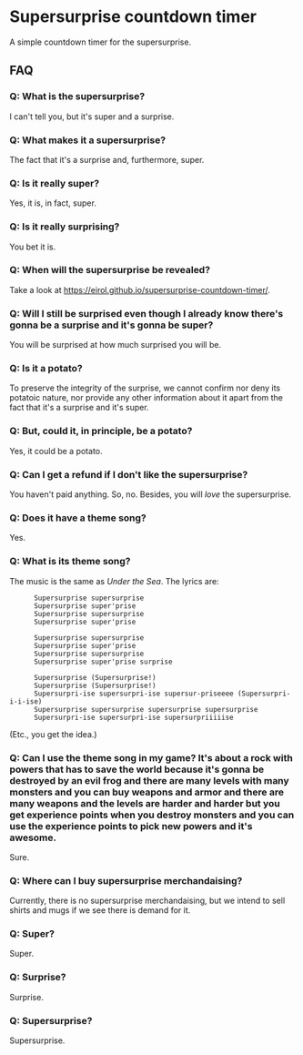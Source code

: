 # Supersurprise countdown timer

A simple countdown timer for the supersurprise.

## FAQ

### Q: What is the supersurprise?
I can't tell you, but it's super and a surprise.

### Q: What makes it a supersurprise?
The fact that it's a surprise and, furthermore, super.

### Q: Is it really super?
Yes, it is, in fact, super.

### Q: Is it really surprising?
You bet it is.

### Q: When will the supersurprise be revealed?
Take a look at https://eirol.github.io/supersurprise-countdown-timer/.

### Q: Will I still be surprised even though I already know there's gonna be a surprise and it's gonna be super?
You will be surprised at how much surprised you will be.

### Q: Is it a potato?
To preserve the integrity of the surprise, we cannot confirm nor deny its potatoic nature, nor provide any other information about it apart from the fact that it's a surprise and it's super.

### Q: But, could it, in principle, be a potato?
Yes, it could be a potato.

### Q: Can I get a refund if I don't like the supersurprise?
You haven't paid anything. So, no. Besides, you will _love_ the supersurprise.

### Q: Does it have a theme song?
Yes.

### Q: What is its theme song?
The music is the same as _Under the Sea_. The lyrics are:

          Supersurprise supersurprise
          Supersurprise super'prise
          Supersurprise supersurprise
          Supersurprise super'prise

          Supersurprise supersurprise
          Supersurprise super'prise
          Supersurprise supersurprise
          Supersurprise super'prise surprise

          Supersurprise (Supersurprise!)
          Supersurprise (Supersurprise!)
          Supersurpri-ise supersurpri-ise supersur-priseeee (Supersurpri-i-i-ise)
          Supersurprise supersurprise supersurprise supersurprise
          Supersurpri-ise supersurpri-ise supersurpriiiiise

(Etc., you get the idea.)

### Q: Can I use the theme song in my game? It's about a rock with powers that has to save the world because it's gonna be destroyed by an evil frog and there are many levels with many monsters and you can buy weapons and armor and there are many weapons and the levels are harder and harder but you get experience points when you destroy monsters and you can use the experience points to pick new powers and it's awesome.
Sure.

### Q: Where can I buy supersurprise merchandaising?
Currently, there is no supersurprise merchandaising, but we intend to sell shirts and mugs if we see there is demand for it.

### Q: Super?
Super.

### Q: Surprise?
Surprise.

### Q: Supersurprise?
Supersurprise.
